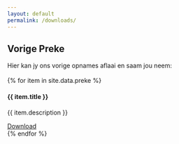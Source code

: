 ```yaml
---
layout: default
permalink: /downloads/
---
```


## Vorige Preke

Hier kan jy ons vorige opnames aflaai en saam jou neem:
<br>
<br>
{% for item in site.data.preke %}
  <div class="row">
    <div class="col-md-12 mb-5">
      <div class="card"> 
        <div class="card_container">
          <h4><b>{{ item.title }}</b></h4> 
          <p>{{ item.description }}</p> 
          <a class="btn btn-primary btn-sm download_link" href="#" id="{{ item.date }}">Download</a>
        </div>
      </div>
    </div> 
  </div>
{% endfor %}
